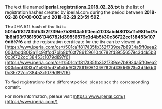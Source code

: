 The text file named **iperial_registrations_2018_02_28.txt** is the list of registration hashes created by iperial.com during the period between **2018-02-28 00:00:00Z** and **2018-02-28 23:59:59Z**.

The SHA 512 hash of the list is **501da1f817835fb352f739de7b8934a5ff0eea2003abdd8013a11c98ffcd7b1b8bf63f78615961046782fd39556579c3d4b5b30c36722cc138453c1079d897f6** and the registration certificate for the list can be viewed at [https://www.iperial.com/cert/501da1f817835fb352f739de7b8934a5ff0eea2003abdd8013a11c98ffcd7b1b8bf63f78615961046782fd39556579c3d4b5b30c36722cc138453c1079d897f6](https://www.iperial.com/cert/501da1f817835fb352f739de7b8934a5ff0eea2003abdd8013a11c98ffcd7b1b8bf63f78615961046782fd39556579c3d4b5b30c36722cc138453c1079d897f6).

To find registrations for a different period, please see the corresponding commit.

For more information, please visit [https://www.iperial.com/](https://www.iperial.com/)
